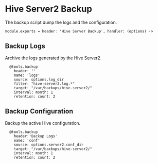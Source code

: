 
# Hive Server2 Backup

The backup script dump the logs and the configuration.

    module.exports = header: 'Hive Server Backup', handler: (options) ->

## Backup Logs

Archive the logs generated by the Hive Server2.

      @tools.backup
        header: ''
        name: 'logs'
        source: options.log_dir
        filter: "hive-server2.log.*"
        target: "/var/backups/hive-server2/"
        interval: month: 1
        retention: count: 2

## Backup Configuration

Backup the active Hive configuration.

      @tools.backup
        header:'Backup Logs'
        name: 'conf'
        source: options.server2.conf_dir
        target: "/var/backups/hive-server2/"
        interval: month: 1
        retention: count: 2
